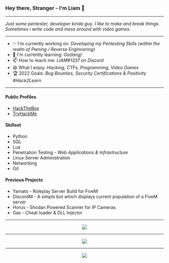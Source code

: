 ### Hey there, Stranger - I'm Liam 👋


---

_Just some pentester, developer kinda guy. I like to make and break things. Sometimes i write code and mess around with video games._

---
- ✨ I'm currently working on: _Developing my Pentesting Skills (within the realm of Pwning / Reverse Enginnering)_
- 📖 I'm currently learning: _Go(lang)_
- 📫 How to reach me: _LIAM#1337 on Discord_
- 😄 What I enjoy: _Hacking, CTFs, Programming, Video Games_
- 🏆 2022 Goals: _Bug Bounties, Security Certifications & Positivity #Hack2Learn_
---
#### **Public Profiles**
* [HackTheBox](https://app.hackthebox.com/profile/6123)
* [TryHackMe](https://tryhackme.com/p/liam1337)

#### **Skillset**
* Python
* SQL
* Lua
* Penetration Testing - _Web Applications & Infrastructure_ 
* Linux Server Administration
* Networking
* Git

#### **Previous Projects**
* Yamato - Roleplay Server Build for FiveM
* DiscordM - A simple bot which displays current population of a FiveM server
* Horus - Shodan Powered Scanner for IP Cameras
* Gas - Cheat loader & DLL Injector
---

<p align="center">
  <img src="https://github-readme-stats.vercel.app/api?username=STBRR&show_icons=true&theme=dracula"/>
</p>

---

<p align="center">
  <img src="https://komarev.com/ghpvc/?username=STBRR&label=Profile+Visits&color=blueviolet&style=flat"/>
</p>

---

<p align="center">
  <img src="https://discord.c99.nl/widget/theme-1/264157830733496320.png"/>
</p>

